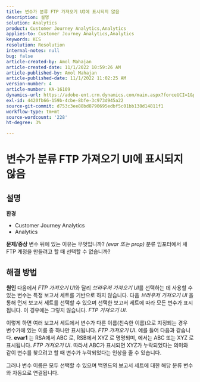 ```yaml
---
title: 변수가 분류 FTP 가져오기 UI에 표시되지 않음
description: 설명
solution: Analytics
product: Customer Journey Analytics,Analytics
applies-to: Customer Journey Analytics,Analytics
keywords: KCS
resolution: Resolution
internal-notes: null
bug: false
article-created-by: Amol Mahajan
article-created-date: 11/1/2022 10:59:26 AM
article-published-by: Amol Mahajan
article-published-date: 11/1/2022 11:02:25 AM
version-number: 4
article-number: KA-16109
dynamics-url: https://adobe-ent.crm.dynamics.com/main.aspx?forceUCI=1&pagetype=entityrecord&etn=knowledgearticle&id=5dd8dc3b-d459-ed11-9561-6045bd006a22
exl-id: 4420fb66-159b-4cbe-8bfe-3c973d945a22
source-git-commit: d753c3ee88bd8790695edbf5c01bb138d14811f1
workflow-type: tm+mt
source-wordcount: '228'
ht-degree: 3%

---
```


# 변수가 분류 FTP 가져오기 UI에 표시되지 않음

## 설명

<b>환경</b>
- Customer Journey Analytics
- Analytics



<b>문제/증상</b>
변수 뒤에 있는 이유는 무엇입니까? *(evar 또는 prop)* 분류 임포터에서 새 FTP 계정을 만들려고 할 때 선택할 수 없습니까?


## 해결 방법

<b>원인</b>
다음에서 *FTP 가져오기 UI*&#x200B;와 달리 *브라우저 가져오기 UI*&#x200B;를 선택하는 데 사용할 수 있는 변수는 특정 보고서 세트를 기반으로 하지 않습니다. 다음 *브라우저 가져오기 UI* 을 통해 먼저 보고서 세트를 선택할 수 있으며 선택한 보고서 세트에 따라 모든 변수가 표시됩니다. 이 경우에는 그렇지 않습니다. *FTP 가져오기 UI*.

이렇게 하면 여러 보고서 세트에서 변수가 다른 이름(친숙한 이름)으로 지정되는 경우 변수가에 있는 이름 중 하나만 표시됩니다. *FTP 가져오기 UI*. 예를 들어 다음과 같습니다. <b>evar1</b> 는 RSA에서 ABC 로, RSB에서 XYZ 로 명명되며, 에서는 ABC 또는 XYZ 로 표시됩니다. *FTP 가져오기 UI*. 따라서 ABC가 표시되면 XYZ가 누락되었다는 의미와 같이 변수를 찾으려고 할 때 변수가 누락되었다는 인상을 줄 수 있습니다.

그러나 변수 이름은 모두 선택할 수 있으며 백엔드의 보고서 세트에 대한 해당 분류 변수와 자동으로 연결됩니다.

